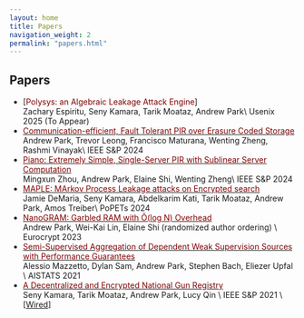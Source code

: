 ```yaml
---
layout: home
title: Papers
navigation_weight: 2
permalink: "papers.html"
---
```


## Papers
* [<span style="color:maroon">Polysys: an Algebraic Leakage Attack Engine</span>]     
Zachary Espiritu, Seny Kamara, Tarik Moataz, Andrew Park\\
Usenix 2025 (To Appear) 
* [<span style="color:maroon">Communication-efficient, Fault Tolerant PIR over Erasure Coded
  Storage</span>](papers/Oakland_2024.pdf)     
Andrew Park, Trevor Leong, Francisco Maturana, Wenting Zheng, Rashmi Vinayak\\
IEEE S&P 2024 
* [<span style="color:maroon">Piano: Extremely Simple, Single-Server PIR with Sublinear Server Computation</span>](https://eprint.iacr.org/2023/452)     
Mingxun Zhou, Andrew Park, Elaine Shi, Wenting Zheng\\
IEEE S&P 2024 
* [<span style="color:maroon">MAPLE: MArkov Process Leakage attacks on Encrypted search</span>](https://eprint.iacr.org/2023/810.pdf)     
Jamie DeMaria, Seny Kamara, Abdelkarim Kati, Tarik Moataz, Andrew Park, Amos Treiber\\
PoPETs 2024
* [<span style="color:maroon">NanoGRAM: Garbled RAM with Õ(log N) Overhead</span>](https://eprint.iacr.org/2022/191)     
Andrew Park, Wei-Kai Lin, Elaine Shi (randomized author ordering) \\
Eurocrypt 2023
* [<span style="color:maroon">Semi-Supervised Aggregation of Dependent Weak Supervision Sources with Performance Guarantees</span>](papers/FSL.pdf)     
Alessio Mazzetto, Dylan Sam, Andrew Park, Stephen Bach, Eliezer Upfal  \\
AISTATS 2021 
* [<span style="color:maroon">A Decentralized and Encrypted National Gun Registry</span>](http://cs.brown.edu/~seny/pubs/gunreg.pdf)     
Seny Kamara, Tarik Moataz, Andrew Park, Lucy Qin \\
IEEE S&P 2021 \\
[[Wired](https://www.wired.com/story/national-gun-registry-encrypted-decentralized/)]
